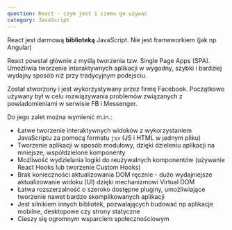 ```yaml
---
question: React - czym jest i czemu go używać
category: JavaScript
---
```


React jest darmową **biblioteką** JavaScript. Nie jest frameworkiem (jak np Angular)

React powstał głównie z myślą tworzenia tzw. Single Page Apps (SPA). 
Umożliwia tworzenie interaktywnych aplikacji w wygodny, szybki i bardziej wydajny sposób niż przy tradycyjnym podejsciu.

Został stworzony i jest wykorzystywany przez firmę Facebook. Początkowo używany był w celu rozwiązywania problemów związanych z powiadomieniami w serwisie FB i Messenger. 

Do jego zalet można wymienić m.in.:
- Łatwe tworzenie interaktywnych widoków z wykorzystaniem JavaScriptu za pomocą formatu `jsx` (JS i HTML w jednym pliku)
- Tworzenie aplikacji w sposób modułowy, dzięki dzieleniu aplikacji na mniejsze, współdzielone komponenty
- Możliwość wydzielania logiki do reużywalnych komponentów (używanie React Hooks lub tworzenie Custom Hooks)
- Brak konieczności aktualizowania DOM ręcznie - dużo wydajniejsze aktualizowanie widoku (UI) dzięki mechanizmowi Virtual DOM 
- Łatwa rozszerzalność o szeroko dostępne pluginy, umożliwiające tworzenie nawet bardzo skomplikowanych aplikacji
- Jest silnikiem innych bibliotek, pozwalających budować np aplikacje mobilne, desktopowe czy strony statyczne
- Cieszy się ogromnym wsparciem społecznościowym
